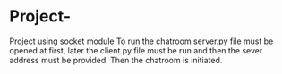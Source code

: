 # Project-
Project using socket module 
To run the chatroom server.py file must be opened at first, later the client.py file must be run and then the sever address must be provided. Then the chatroom is initiated.
